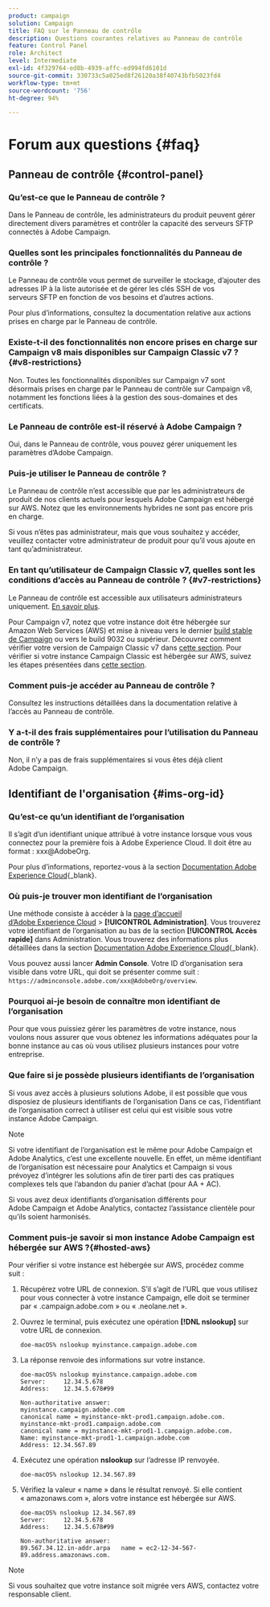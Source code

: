 ```yaml
---
product: campaign
solution: Campaign
title: FAQ sur le Panneau de contrôle
description: Questions courantes relatives au Panneau de contrôle
feature: Control Panel
role: Architect
level: Intermediate
exl-id: 4f329764-ed8b-4939-affc-ed994fd6101d
source-git-commit: 330733c5a025ed8f26120a38f40743bfb5023fd4
workflow-type: tm+mt
source-wordcount: '756'
ht-degree: 94%

---
```


# Forum aux questions {#faq}

## Panneau de contrôle {#control-panel}

### Qu’est-ce que le Panneau de contrôle ?

Dans le Panneau de contrôle, les administrateurs du produit peuvent gérer directement divers paramètres et contrôler la capacité des serveurs SFTP connectés à Adobe Campaign.

### Quelles sont les principales fonctionnalités du Panneau de contrôle ?

Le Panneau de contrôle vous permet de surveiller le stockage, d’ajouter des adresses IP à la liste autorisée et de gérer les clés SSH de vos serveurs SFTP en fonction de vos besoins et d’autres actions.

Pour plus d’informations, consultez la documentation relative aux actions prises en charge par le Panneau de contrôle.

### Existe-t-il des fonctionnalités non encore prises en charge sur Campaign v8 mais disponibles sur Campaign Classic v7 ?{#v8-restrictions}

Non. Toutes les fonctionnalités disponibles sur Campaign v7 sont désormais prises en charge par le Panneau de contrôle sur Campaign v8, notamment les fonctions liées à la gestion des sous-domaines et des certificats.

### Le Panneau de contrôle est-il réservé à Adobe Campaign ?

Oui, dans le Panneau de contrôle, vous pouvez gérer uniquement les paramètres d’Adobe Campaign.

### Puis-je utiliser le Panneau de contrôle ?

Le Panneau de contrôle n’est accessible que par les administrateurs de produit de nos clients actuels pour lesquels Adobe Campaign est hébergé sur AWS. Notez que les environnements hybrides ne sont pas encore pris en charge.

Si vous n’êtes pas administrateur, mais que vous souhaitez y accéder, veuillez contacter votre administrateur de produit pour qu’il vous ajoute en tant qu’administrateur.

### En tant qu’utilisateur de Campaign Classic v7, quelles sont les conditions d’accès au Panneau de contrôle ? {#v7-restrictions}

Le Panneau de contrôle est accessible aux utilisateurs administrateurs uniquement. [En savoir plus](discover/using/managing-permissions.md).

Pour Campaign v7, notez que votre instance doit être hébergée sur Amazon Web Services (AWS) et mise à niveau vers le dernier [build stable de Campaign](https://experienceleague.adobe.com/docs/campaign-classic/using/release-notes/rn-overview.html?lang=fr#rn-statuses) ou vers le build 9032 ou supérieur. Découvrez comment vérifier votre version de Campaign Classic v7 dans [cette section](https://experienceleague.adobe.com/docs/campaign-classic/using/getting-started/starting-with-adobe-campaign/launching-adobe-campaign.html?lang=fr#getting-your-campaign-version). Pour vérifier si votre instance Campaign Classic est hébergée sur AWS, suivez les étapes présentées dans [cette section](#hosted-aws).

### Comment puis-je accéder au Panneau de contrôle ?

Consultez les instructions détaillées dans la documentation relative à l’accès au Panneau de contrôle.

### Y a-t-il des frais supplémentaires pour l’utilisation du Panneau de contrôle ?

Non, il n’y a pas de frais supplémentaires si vous êtes déjà client Adobe Campaign.

## Identifiant de l&#39;organisation {#ims-org-id}

### Qu’est-ce qu’un identifiant de l’organisation 

Il s’agit d’un identifiant unique attribué à votre instance lorsque vous vous connectez pour la première fois à Adobe Experience Cloud. Il doit être au format : xxx@AdobeOrg.

Pour plus d’informations, reportez-vous à la section [Documentation Adobe Experience Cloud](https://experienceleague.adobe.com/docs/core-services/interface/administration/organizations.html?lang=fr){_blank}.

### Où puis-je trouver mon identifiant de l’organisation 

Une méthode consiste à accéder à la [page d’accueil d’Adobe Experience Cloud](https://experiencecloud.adobe.com/) > **[!UICONTROL Administration]**. Vous trouverez votre identifiant de l’organisation au bas de la section **[!UICONTROL Accès rapide]** dans Administration. Vous trouverez des informations plus détaillées dans la section [Documentation Adobe Experience Cloud](https://experienceleague.adobe.com/docs/core-services/interface/administration/organizations.html){_blank}.

Vous pouvez aussi lancer **Admin Console**. Votre ID d’organisation sera visible dans votre URL, qui doit se présenter comme suit : `https://adminconsole.adobe.com/xxx@AdobeOrg/overview`.

### Pourquoi ai-je besoin de connaître mon identifiant de l’organisation 

Pour que vous puissiez gérer les paramètres de votre instance, nous voulons nous assurer que vous obtenez les informations adéquates pour la bonne instance au cas où vous utilisez plusieurs instances pour votre entreprise.

### Que faire si je possède plusieurs identifiants de l’organisation 

Si vous avez accès à plusieurs solutions Adobe, il est possible que vous disposiez de plusieurs identifiants de l’organisation Dans ce cas, l’identifiant de l’organisation correct à utiliser est celui qui est visible sous votre instance Adobe Campaign.

>[!NOTE]
>
>Si votre identifiant de l’organisation est le même pour Adobe Campaign et Adobe Analytics, c’est une excellente nouvelle. En effet, un même identifiant de l’organisation est nécessaire pour Analytics et Campaign si vous prévoyez d’intégrer les solutions afin de tirer parti des cas pratiques complexes tels que l’abandon du panier d’achat (pour AA + AC).
>
>Si vous avez deux identifiants d’organisation différents pour Adobe Campaign et Adobe Analytics, contactez l’assistance clientèle pour qu’ils soient harmonisés.

### Comment puis-je savoir si mon instance Adobe Campaign est hébergée sur AWS ?{#hosted-aws}

Pour vérifier si votre instance est hébergée sur AWS, procédez comme suit :

1. Récupérez votre URL de connexion. S’il s’agit de l’URL que vous utilisez pour vous connecter à votre instance Campaign, elle doit se terminer par « .campaign.adobe.com » ou « .neolane.net ».
1. Ouvrez le terminal, puis exécutez une opération **[!DNL nslookup]** sur votre URL de connexion.

   `doe-macOS% nslookup myinstance.campaign.adobe.com`

1. La réponse renvoie des informations sur votre instance.

   ```
   doe-macOS% nslookup myinstance.campaign.adobe.com
   Server:     12.34.5.678
   Address:    12.34.5.678#99
   
   Non-authoritative answer:
   myinstance.campaign.adobe.com
   canonical name = myinstance-mkt-prod1.campaign.adobe.com.
   myinstance-mkt-prod1.campaign.adobe.com
   canonical name = myinstance-mkt-prod1-1.campaign.adobe.com.
   Name: myinstance-mkt-prod1-1.campaign.adobe.com
   Address: 12.34.567.89
   ```

1. Exécutez une opération **nslookup** sur l’adresse IP renvoyée.

   `doe-macOS% nslookup 12.34.567.89`

1. Vérifiez la valeur « name » dans le résultat renvoyé. Si elle contient « amazonaws.com », alors votre instance est hébergée sur AWS.

   ```
   doe-macOS% nslookup 12.34.567.89
   Server:     12.34.5.678
   Address:    12.34.5.678#99
   
   Non-authoritative answer:
   89.567.34.12.in-addr.arpa   name = ec2-12-34-567-89.address.amazonaws.com.
   ```

>[!NOTE]
>
>Si vous souhaitez que votre instance soit migrée vers AWS, contactez votre responsable client.
